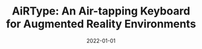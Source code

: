 ---
title: "AiRType: An Air-tapping Keyboard for Augmented Reality Environments"
collection: publications
permalink: /publication/2022-01-01-AiRType-An-Air-tapping-Keyboard-for-Augmented-Reality-Environments
date: 2022-01-01
venue: 'In the proceedings of 2022 IEEE Conference on Virtual Reality and 3D User Interfaces Abstracts and Workshops, VR Workshops, Christchurch, New Zealand, March 12-16, 2022'
link: 'https://doi.org/10.1109/VRW55335.2022.00189'
citation: ' Necip Yildiran,  {\&quot;{U}}lk{\&quot;{u}} Meteriz{-}Yildiran,  David Mohaisen, &quot;AiRType: An Air-tapping Keyboard for Augmented Reality Environments.&quot; In the proceedings of 2022 IEEE Conference on Virtual Reality and 3D User Interfaces Abstracts and Workshops, VR Workshops, Christchurch, New Zealand, 2022.'
---